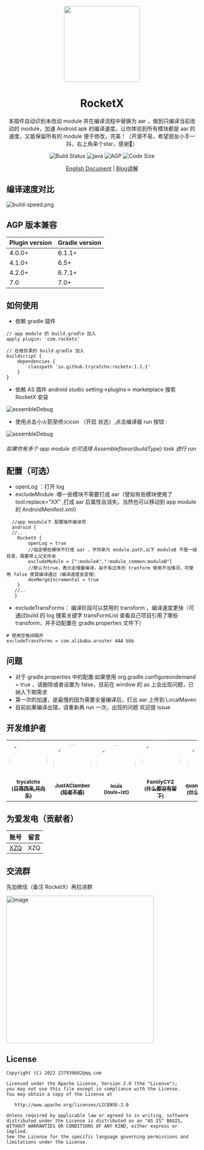 
<p align="center">
  <a href="https://github.com/trycatchx/RocketXPlugin">
    <img width="200" src="https://github.com/trycatchx/RocketXPlugin/blob/master/rocketX-studio-plugin/resources/META-INF/pluginIcon.svg">
  </a>
</p>

<h1 align="center">RocketX</h1>
<div align="center">
  
本插件自动识别未改动 module 并在编译流程中替换为 aar ，做到只编译当前改动的 module，加速 Android apk 的编译速度。让你体验到所有模块都是 aar 的速度，又能保留所有的 module 便于修改，完美！（开源不易，希望朋友小手一抖，右上角来个star，感谢🙏）
  

![Build Status](https://img.shields.io/badge/build-passing-brightgreen)
![java](https://img.shields.io/badge/language-kotlin-Borange.svg)
![AGP](https://img.shields.io/badge/AGP-6.1.1+-brightgreen)
![Code Size](https://img.shields.io/badge/CodeSize-66.5kb-brightgreen)
</div>

<div align="center">
  
[English Document](https://github.com/trycatchx/RocketXPlugin/blob/master/README-EN.md)  | [Blog讲解](https://juejin.cn/post/7038157787976695815)
  
</div>

## 编译速度对比
![build-speed.png](https://github.com/trycatchx/RocketXPlugin/blob/master/IMG/build-speed.png)

## AGP 版本兼容
Plugin version | Gradle version
---|---
4.0.0+ | 6.1.1+
4.1.0+ | 6.5+
4.2.0+ |6.7.1+
7.0    |7.0+

## 如何使用

* 依赖 gradle 插件

```
// app module 的 build.gradle 加入
apply plugin: 'com.rocketx'

// 在根目录的 build.gradle 加入
buildscript {
    dependencies {
        classpath 'io.github.trycatchx:rocketx:1.1.1'
    }
}
```


* 依赖 AS 插件 android studio setting->plugins-> marketplace 搜索 RocketX 安装

![assembleDebug](https://github.com/trycatchx/RocketXPlugin/blob/master/IMG/asplugin.png)

*  使用点击小火箭至喷火icon （开启 状态）,点击编译器 run 按钮 :

![assembleDebug](https://github.com/trycatchx/RocketXPlugin/blob/master/IMG/assembleDebug.jpeg)

######  如果你有多个 app module 也可选择 Assemble${flavor}${buildType} task 进行 run


## 配置（可选）
* openLog ：打开 log
* excludeModule :哪一些模块不需要打成 aar（譬如有些模块使用了 tool:replace="XX" ,打成 aar 后属性会消失，当然也可以移动到 app module 的 AndroidMenifest.xml）

```
  //app moodule下 配置插件编译项
  android {
  //..
    RocketX {
        openLog = true
        //指定哪些模块不打成 aar ，字符串为 module.path,以下 moduleB 不是一级目录，需要带上父文件夹
        excludeModule = [":moduleA",":module_common:moduleB"]
        //默认为true，表示走增量编译，由于有过多的 tranform 使用不当情况，可使用 false 使其编译通过（编译速度会变慢）
        dexMergeIncremental = true 
    }
   //..
   }
```
* excludeTransForms： 编译阶段可以禁用的 transform ，编译速度更快（可通过build 的 log 搜索关键字 transFormList 查看自己项目引用了哪些 transform，并手动配置在 gradle.properties 文件下）

```
# 使用空格间隔开
excludeTransForms = com.alibaba.arouter AAA bbb
```


## 问题
* 对于 gradle.properties 中的配置:如果使用 org.gradle.configureondemand = true ，请删除或者设置为 false，目前在 window 的 as 上会出现问题，已纳入下期需求
* 第一次的加速，是最慢的因为需要全量编译后，打出 aar 上传到 LocalMaven
* 目前如果编译出错，请重新再 run 一次，出现的问题 欢迎提 issue



## 开发维护者
<table>
  <tr>
    <td align="center"><a href="https://github.com/trycatchx"><img src="https://avatars.githubusercontent.com/u/6050250?s=400&u=61b9ec2b9255ea464605a60fa810ceef80ccb740&v=4" style="width:100px; height:100px; border-radius:50%;"/><br /><sub><b>trycatchx</b><br /><b>(日落西来,月向东)</b></sub></a>
 </td> 
 <td align="center"><a href="https://github.com/JustAClamber"><img src="https://avatars.githubusercontent.com/u/18254533?v=4" style="width:100px; height:100px; border-radius:50%;"/><br /><sub><b>JustAClamber</b><br /><b>(知者不惑)</b></sub></a>
 </td>
  <td align="center"><a href="https://github.com/louis-lzt"><img src="https://avatars.githubusercontent.com/u/62166780?v=4" style="width:100px; height:100px; border-radius:50%;"/><br /><sub><b>louis</b><br /><b>(louis-lzt)</b></sub></a>
 </td>  
   <td align="center"><a href="https://github.com/FamilyCYZ"><img src="https://avatars.githubusercontent.com/u/37532300?v=4" style="width:100px; height:100px; border-radius:50%;"/><br /><sub><b>FamilyCYZ</b><br /><b>(什么都没有留下)</b></sub></a>
 </td> 
   <td align="center"><a href="https://github.com/quan229870530"><img src="https://avatars.githubusercontent.com/u/16531199?v=4" style="width:100px; height:100px; border-radius:50%;"/><br /><sub><b>quan229870530</b><br /><b>(什么都没有留下)</b></sub></a>
 </td> 
  </tr>
</table>

## 为爱发电（贡献者）

 账号 | 留言
--- | ---
[XZQ](https://github.com/XZQ) | XZQ


## 交流群
先加微信（备注 RocketX）再拉进群

<img width="388" alt="image" src="https://user-images.githubusercontent.com/6050250/157576321-518fea94-b7ac-4e8a-a864-fe6fbc44c300.png">



## License

```
Copyright (C) 2022 237939682@qq.com

Licensed under the Apache License, Version 2.0 (the "License");
you may not use this file except in compliance with the License.
You may obtain a copy of the License at

   http://www.apache.org/licenses/LICENSE-2.0

Unless required by applicable law or agreed to in writing, software
distributed under the License is distributed on an "AS IS" BASIS,
WITHOUT WARRANTIES OR CONDITIONS OF ANY KIND, either express or implied.
See the License for the specific language governing permissions and
limitations under the License.
